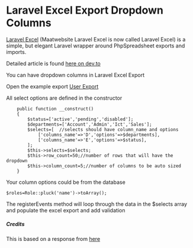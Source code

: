 # Laravel Excel Export Dropdown Columns

[Laravel Excel](https://github.com/SpartnerNL/Laravel-Excel) (Maatwebsite Laravel Excel is now called Laravel Excel) 
is a simple, but elegant Laravel wrapper around PhpSpreadsheet exports and imports.

Detailed article is found [here on dev.to](https://dev.to/timoye/laravel-excel-export-with-dropdown-columns-5me)

You can have dropdown columns in Laravel Excel Export

Open the example export [User Export](https://github.com/timoye/maatwebsite-laravel-excel-export-dropdown-columns/blob/master/UserExport.php)

All select options are defined in the constructor

```
    public function __construct()
    {
        $status=['active','pending','disabled'];
        $departments=['Account','Admin','Ict','Sales'];
        $selects=[  //selects should have column_name and options
            ['columns_name'=>'D','options'=>$departments],
            ['columns_name'=>'E','options'=>$status],
        ];
        $this->selects=$selects;
        $this->row_count=50;//number of rows that will have the dropdown
        $this->column_count=5;//number of columns to be auto sized
    }
```

Your column options could be from the database

```
$roles=Role::pluck('name')->toArray();
```

The registerEvents method will loop through the data in the $selects array and populate the excel export and add validation


##### Credits
This is based on a response from [here](https://stackoverflow.com/questions/59061090/maatwebsite-laravel-excel-export-columns-with-drop-down-list)
